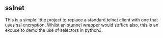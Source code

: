 sslnet
------


This is a simple little project to replace a standard telnet client with one that uses ssl encryption. Whilst an stunnel wrapper would suffice also, this is an excuse to demo the use of selectors in python3.
